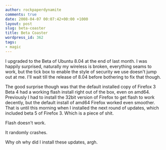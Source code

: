 ```yaml
---
author: rockpaperdynamite
comments: true
date: 2008-04-07 00:07:42+00:00 +1000
layout: post
slug: beta-coaster
title: Beta Coaster
wordpress_id: 362
tags:
- magic
---
```


I upgraded to the Beta of Ubuntu 8.04 at the end of last month. I was happily surprised, naturally my wireless is broken, everything seams to work, but the tick box to enable the style of security we use doesn't jump out at me. I'll wait till the release of 8.04 before bothering to fix that though.

The good surprise though was that the default installed copy of Firefox 3 Beta 4 had a working flash install right out of the box, even on amd64. Previously I had to install the 32bit version of Firefox to get flash to work decently, but the default install of amd64 Firefox worked even smoother. That is until this morning when I installed the next round of updates, which included beta 5 of Firefox 3. Which is a piece of shit.

Flash doesn't work.

It randomly crashes.

Why oh why did I install these updates, argh.
